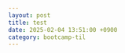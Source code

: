 ```yaml
---
layout: post
title: test
date: 2025-02-04 13:51:00 +0900
category: bootcamp-til
---
```


<head>
    <meta charset="UTF-8">
    <title>나만의 추억 앨범</title>
    <link href="https://cdn.jsdelivr.net/npm/bootstrap@5.0.2/dist/css/bootstrap.min.css" rel="stylesheet"
        integrity="sha384-EVSTQN3/azprG1Anm3QDgpJLIm9Nao0Yz1ztcQTwFspd3yD65VohhpuuCOmLASjC" crossorigin="anonymous">
    <style>

        .mytitle {
            height: 250px;

            display: flex;
            flex-direction: column;
            align-items: center;
            justify-content: center;

            color: white;
            /* background-color: green; */

            background-image: url('https://images.unsplash.com/photo-1511992243105-2992b3fd0410?ixlib=rb-4.0.3&ixid=M3wxMjA3fDB8MHxwaG90by1wYWdlfHx8fGVufDB8fHx8fA%3D%3D&auto=format&fit=crop&w=1470&q=80');
            background-position: center;
            background-size: cover;
        }

        .mytitle>button {
            width: 150px;
            height: 50px;
            margin-top: 20px;

            border: 1px solid white;
            border-radius: 8px;

            background-color: transparent;
            color: white;
        }

        .mypostingbox {
            width: 500px;
            margin: 30px auto 0;
            padding: 20px;

            border-radius: 5px;
            box-shadow: 0px 0px 3px 0px blue;

            /* background-color: green; */
        }

        .mycards {
            width: 1200px;
            margin: 30px auto;

            /* background-color: green; */
        }

        .mybtn {
            display: flex;
            flex-direction: row;
            align-items: center;
            justify-content: center;
        }

        .mybtn>button {
            margin-right: 5px;
        }
    </style>
    <script src="https://ajax.googleapis.com/ajax/libs/jquery/3.4.1/jquery.min.js"></script>
    <script>
        function openclose() {
            $('#postingbox').toggle();
        }

        function makecard() {
            let image = $('#image').val();
            let title = $('#title').val();
            let content = $('#content').val();
            let date = $('#date').val();

            let temp_html = `
            <div class="col">
                <div class="card h-100">
                    <img src="${image}"
                        class="card-img-top" alt="...">
                    <div class="card-body">
                        <h5 class="card-title">${title}</h5>
                        <p class="card-text">${content}</p>
                    </div>
                    <div class="card-footer">
                        <small class="text-body-secondary">${date}</small>
                    </div>
                </div>
            </div>`;

            $('#card').append(temp_html);
        }
    </script>
</head>

<body>
    <div class="mytitle">
        <h1>나만의 추억 앨범</h1>
        <button onclick="openclose()">추억 저장하기</button>
    </div>
    <div class="mypostingbox" id="postingbox">
        <div class="form-floating mb-3">
            <input type="email" class="form-control" id="image" placeholder="앨범 이미지">
            <label for="floatingInput">앨범 이미지</label>
        </div>
        <div class="form-floating mb-3">
            <input type="email" class="form-control" id="title" placeholder="앨범 제목">
            <label for="floatingInput">앨범 제목</label>
        </div>
        <div class="form-floating mb-3">
            <input type="email" class="form-control" id="content" placeholder="앨범 내용">
            <label for="floatingInput">앨범 내용</label>
        </div>
        <div class="form-floating mb-3">
            <input type="email" class="form-control" id="date" placeholder="앨범 날짜">
            <label for="floatingInput">앨범 날짜</label>
        </div>
        <div class="mybtn">
            <button onclick="makecard()" type="button" class="btn btn-dark">기록하기</button>
            <button type="button" class="btn btn-outline-dark">닫기</button>
        </div>
    </div>
    <div class="mycards">
        <div id="card" class="row row-cols-1 row-cols-md-4 g-4">
            <div class="col">
                <div class="card h-100">
                    <img src="https://images.unsplash.com/photo-1446768500601-ac47e5ec3719?ixlib=rb-4.0.3&ixid=M3wxMjA3fDB8MHxwaG90by1wYWdlfHx8fGVufDB8fHx8fA%3D%3D&auto=format&fit=crop&w=1446&q=80"
                        class="card-img-top" alt="...">
                    <div class="card-body">
                        <h5 class="card-title">앨범 제목</h5>
                        <p class="card-text">앨범 내용</p>
                    </div>
                    <div class="card-footer">
                        <small class="text-body-secondary">앨범 날짜</small>
                    </div>
                </div>
            </div>
            <div class="col">
                <div class="card h-100">
                    <img src="https://images.unsplash.com/photo-1446768500601-ac47e5ec3719?ixlib=rb-4.0.3&ixid=M3wxMjA3fDB8MHxwaG90by1wYWdlfHx8fGVufDB8fHx8fA%3D%3D&auto=format&fit=crop&w=1446&q=80"
                        class="card-img-top" alt="...">
                    <div class="card-body">
                        <h5 class="card-title">앨범 제목</h5>
                        <p class="card-text">앨범 내용</p>
                    </div>
                    <div class="card-footer">
                        <small class="text-body-secondary">앨범 날짜</small>
                    </div>
                </div>
            </div>
            <div class="col">
                <div class="card h-100">
                    <img src="https://images.unsplash.com/photo-1446768500601-ac47e5ec3719?ixlib=rb-4.0.3&ixid=M3wxMjA3fDB8MHxwaG90by1wYWdlfHx8fGVufDB8fHx8fA%3D%3D&auto=format&fit=crop&w=1446&q=80"
                        class="card-img-top" alt="...">
                    <div class="card-body">
                        <h5 class="card-title">앨범 제목</h5>
                        <p class="card-text">앨범 내용</p>
                    </div>
                    <div class="card-footer">
                        <small class="text-body-secondary">앨범 날짜</small>
                    </div>
                </div>
            </div>
            <div class="col">
                <div class="card h-100">
                    <img src="https://images.unsplash.com/photo-1446768500601-ac47e5ec3719?ixlib=rb-4.0.3&ixid=M3wxMjA3fDB8MHxwaG90by1wYWdlfHx8fGVufDB8fHx8fA%3D%3D&auto=format&fit=crop&w=1446&q=80"
                        class="card-img-top" alt="...">
                    <div class="card-body">
                        <h5 class="card-title">앨범 제목</h5>
                        <p class="card-text">앨범 내용</p>
                    </div>
                    <div class="card-footer">
                        <small class="text-body-secondary">앨범 날짜</small>
                    </div>
                </div>
            </div>
        </div>
    </div>
</body>

</html>
